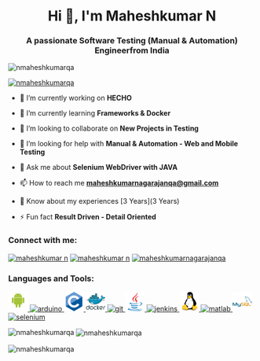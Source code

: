 <h1 align="center">Hi 👋, I'm Maheshkumar N </h1>
<h3 align="center">A passionate Software Testing (Manual & Automation) Engineerfrom India</h3>

<p align="left"> <img src="https://komarev.com/ghpvc/?username=nmaheshkumarqa&label=Profile%20views&color=0e75b6&style=flat" alt="nmaheshkumarqa" /> </p>

<p align="left"> <a href="https://github.com/ryo-ma/github-profile-trophy"><img src="https://github-profile-trophy.vercel.app/?username=nmaheshkumarqa" alt="nmaheshkumarqa" /></a> </p>

- 🔭 I’m currently working on **HECHO**

- 🌱 I’m currently learning **Frameworks & Docker**

- 👯 I’m looking to collaborate on **New Projects in Testing**

- 🤝 I’m looking for help with **Manual & Automation - Web and Mobile Testing**

- 💬 Ask me about **Selenium WebDriver with JAVA**

- 📫 How to reach me **maheshkumarnagarajanqa@gmail.com**

- 📄 Know about my experiences [3 Years](3 Years)

- ⚡ Fun fact **Result Driven - Detail Oriented**

<h3 align="left">Connect with me:</h3>
<p align="left">
<a href="https://linkedin.com/in/maheshkumar n" target="blank"><img align="center" src="https://raw.githubusercontent.com/rahuldkjain/github-profile-readme-generator/master/src/images/icons/Social/linked-in-alt.svg" alt="maheshkumar n" height="30" width="40" /></a>
<a href="https://stackoverflow.com/users/maheshkumar n" target="blank"><img align="center" src="https://raw.githubusercontent.com/rahuldkjain/github-profile-readme-generator/master/src/images/icons/Social/stack-overflow.svg" alt="maheshkumar n" height="30" width="40" /></a>
<a href="https://codesandbox.com/maheshkumarnagarajanqa" target="blank"><img align="center" src="https://raw.githubusercontent.com/rahuldkjain/github-profile-readme-generator/master/src/images/icons/Social/codesandbox.svg" alt="maheshkumarnagarajanqa" height="30" width="40" /></a>
</p>

<h3 align="left">Languages and Tools:</h3>
<p align="left"> <a href="https://developer.android.com" target="_blank" rel="noreferrer"> <img src="https://raw.githubusercontent.com/devicons/devicon/master/icons/android/android-original-wordmark.svg" alt="android" width="40" height="40"/> </a> <a href="https://www.arduino.cc/" target="_blank" rel="noreferrer"> <img src="https://cdn.worldvectorlogo.com/logos/arduino-1.svg" alt="arduino" width="40" height="40"/> </a> <a href="https://www.cprogramming.com/" target="_blank" rel="noreferrer"> <img src="https://raw.githubusercontent.com/devicons/devicon/master/icons/c/c-original.svg" alt="c" width="40" height="40"/> </a> <a href="https://www.docker.com/" target="_blank" rel="noreferrer"> <img src="https://raw.githubusercontent.com/devicons/devicon/master/icons/docker/docker-original-wordmark.svg" alt="docker" width="40" height="40"/> </a> <a href="https://git-scm.com/" target="_blank" rel="noreferrer"> <img src="https://www.vectorlogo.zone/logos/git-scm/git-scm-icon.svg" alt="git" width="40" height="40"/> </a> <a href="https://www.java.com" target="_blank" rel="noreferrer"> <img src="https://raw.githubusercontent.com/devicons/devicon/master/icons/java/java-original.svg" alt="java" width="40" height="40"/> </a> <a href="https://www.jenkins.io" target="_blank" rel="noreferrer"> <img src="https://www.vectorlogo.zone/logos/jenkins/jenkins-icon.svg" alt="jenkins" width="40" height="40"/> </a> <a href="https://www.linux.org/" target="_blank" rel="noreferrer"> <img src="https://raw.githubusercontent.com/devicons/devicon/master/icons/linux/linux-original.svg" alt="linux" width="40" height="40"/> </a> <a href="https://www.mathworks.com/" target="_blank" rel="noreferrer"> <img src="https://upload.wikimedia.org/wikipedia/commons/2/21/Matlab_Logo.png" alt="matlab" width="40" height="40"/> </a> <a href="https://www.mysql.com/" target="_blank" rel="noreferrer"> <img src="https://raw.githubusercontent.com/devicons/devicon/master/icons/mysql/mysql-original-wordmark.svg" alt="mysql" width="40" height="40"/> </a> <a href="https://www.selenium.dev" target="_blank" rel="noreferrer"> <img src="https://raw.githubusercontent.com/detain/svg-logos/780f25886640cef088af994181646db2f6b1a3f8/svg/selenium-logo.svg" alt="selenium" width="40" height="40"/> </a> </p>

<p><img align="left" src="https://github-readme-stats.vercel.app/api/top-langs?username=nmaheshkumarqa&show_icons=true&locale=en&layout=compact" alt="nmaheshkumarqa" /></p>

<p>&nbsp;<img align="center" src="https://github-readme-stats.vercel.app/api?username=nmaheshkumarqa&show_icons=true&locale=en" alt="nmaheshkumarqa" /></p>

<p><img align="center" src="https://github-readme-streak-stats.herokuapp.com/?user=nmaheshkumarqa&" alt="nmaheshkumarqa" /></p>
